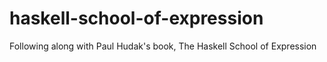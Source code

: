 # haskell-school-of-expression
Following along with Paul Hudak's book, The Haskell School of Expression
